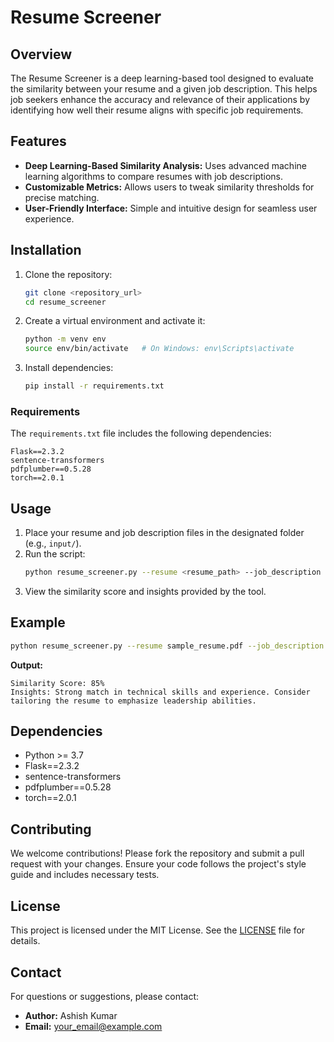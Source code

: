 # Resume Screener

## Overview
The Resume Screener is a deep learning-based tool designed to evaluate the similarity between your resume and a given job description. This helps job seekers enhance the accuracy and relevance of their applications by identifying how well their resume aligns with specific job requirements.

## Features
- **Deep Learning-Based Similarity Analysis:** Uses advanced machine learning algorithms to compare resumes with job descriptions.
- **Customizable Metrics:** Allows users to tweak similarity thresholds for precise matching.
- **User-Friendly Interface:** Simple and intuitive design for seamless user experience.

## Installation

1. Clone the repository:
   ```bash
   git clone <repository_url>
   cd resume_screener
   ```

2. Create a virtual environment and activate it:
   ```bash
   python -m venv env
   source env/bin/activate   # On Windows: env\Scripts\activate
   ```

3. Install dependencies:
   ```bash
   pip install -r requirements.txt
   ```

### Requirements
The `requirements.txt` file includes the following dependencies:
```
Flask==2.3.2
sentence-transformers
pdfplumber==0.5.28
torch==2.0.1
```

## Usage

1. Place your resume and job description files in the designated folder (e.g., `input/`).
2. Run the script:
   ```bash
   python resume_screener.py --resume <resume_path> --job_description <job_description_path>
   ```
3. View the similarity score and insights provided by the tool.

## Example

```bash
python resume_screener.py --resume sample_resume.pdf --job_description job_desc.txt
```
**Output:**
```
Similarity Score: 85%
Insights: Strong match in technical skills and experience. Consider tailoring the resume to emphasize leadership abilities.
```

## Dependencies
- Python >= 3.7
- Flask==2.3.2
- sentence-transformers
- pdfplumber==0.5.28
- torch==2.0.1

## Contributing
We welcome contributions! Please fork the repository and submit a pull request with your changes. Ensure your code follows the project's style guide and includes necessary tests.

## License
This project is licensed under the MIT License. See the [LICENSE](LICENSE) file for details.

## Contact
For questions or suggestions, please contact:
- **Author:** Ashish Kumar
- **Email:** [your_email@example.com](mailto:your_email@example.com)
